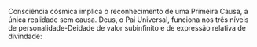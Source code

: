 ﻿Consciência cósmica implica o reconhecimento de uma Primeira Causa, a única realidade sem causa. Deus, o Pai Universal, funciona nos três níveis de personalidade-Deidade de valor subinfinito e de expressão relativa de divindade: